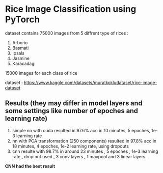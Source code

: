 # Rice Image Classification using PyTorch

dataset contains 75000 images from 5 diffrent type of rices :

1. Arborio
2. Basmati
3. Ipsala
4. Jasmine
5. Karacadag

15000 images for each class of rice

dataset : https://www.kaggle.com/datasets/muratkokludataset/rice-image-dataset

## Results (they may differ in model layers and some settings like number of epoches and learning rate)

1. simple nn with cuda resulted in 97.6% acc in 10 minutes, 5 epoches, 1e-3 learning rate
2. nn with PCA transformation (250 components) resulted in 97.8% acc in 18 minutes, 4 epoches, 1e-2 learning rate, using dropouts
3. cnn resulte with 98.7% in around 23 minutes , 5 epoches , 1e-3 learning rate , drop out used , 3 conv layers , 1 maxpool and 3 linear layers .

**CNN had the best result**
